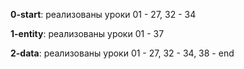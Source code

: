**0-start**: реализованы уроки 01 - 27, 32 - 34

**1-entity**: реализованы уроки 01 - 37

**2-data**: реализованы уроки 01 - 27, 32 - 34, 38 - end